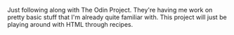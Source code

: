 Just following along with The Odin Project. They're having me work on pretty basic stuff that I'm already quite familiar with. This project will just be playing around with HTML through recipes.
